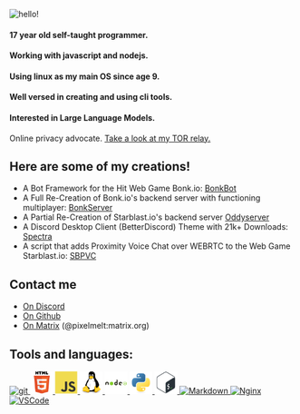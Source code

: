 ![hello!](https://via.placeholder.com/1000x250/181825/a6e3a1?text=Hi,%20I%27m%20PixelMelt%0AI%27m%20a%20Creator&font=roboto)

#### 17 year old self-taught programmer.
#### Working with javascript and nodejs.
#### Using linux as my main OS since age 9.
#### Well versed in creating and using cli tools.
#### Interested in Large Language Models.
Online privacy advocate. [Take a look at my TOR relay.](https://metrics.torproject.org/rs.html#details/7FB70F5D870CF5F19E12F33F7CFF6735354F6B4E)
## Here are some of my creations!

- A Bot Framework for the Hit Web Game Bonk.io: [BonkBot](https://github.com/PixelMelt/BonkBot)
- A Full Re-Creation of Bonk.io's backend server with functioning multiplayer: [BonkServer](https://github.com/PixelMelt/bonk-server)
- A Partial Re-Creation of Starblast.io's backend server [Oddyserver](https://github.com/PixelMelt/Oddyserver)
- A Discord Desktop Client (BetterDiscord) Theme with 21k+ Downloads: [Spectra](https://github.com/PixelMelt/Spectra)
- A script that adds Proximity Voice Chat over WEBRTC to the Web Game Starblast.io: [SBPVC](https://github.com/PixelMelt/starblast-proximity-voice-chat)

## Contact me
- [On Discord](https://discords.com/bio/p/pix)
- [On Github](https://github.com/PixelMelt)
- [On Matrix](https://matrix.org) (@pixelmelt:matrix.org)

## Tools and languages:
<a href="https://git-scm.com/" target="_blank" rel="noreferrer">
  <img src="https://www.vectorlogo.zone/logos/git-scm/git-scm-icon.svg" alt="git" width="40" height="40" />
</a>
<a href="https://www.w3.org/html/" target="_blank" rel="noreferrer">
  <img src="https://raw.githubusercontent.com/devicons/devicon/master/icons/html5/html5-original-wordmark.svg" alt="html5" width="40" height="40" />
</a>
<a href="https://developer.mozilla.org/en-US/docs/Web/JavaScript" target="_blank" rel="noreferrer">
  <img src="https://raw.githubusercontent.com/devicons/devicon/master/icons/javascript/javascript-original.svg" alt="javascript" width="40" height="40" />
</a>
<a href="https://www.linux.org/" target="_blank" rel="noreferrer">
  <img src="https://raw.githubusercontent.com/devicons/devicon/master/icons/linux/linux-original.svg" alt="linux" width="40" height="40" />
</a>
<a href="https://nodejs.org" target="_blank" rel="noreferrer">
  <img src="https://raw.githubusercontent.com/devicons/devicon/master/icons/nodejs/nodejs-original-wordmark.svg" alt="nodejs" width="40" height="40" />
</a>
<a href="https://www.python.org" target="_blank" rel="noreferrer">
  <img src="https://raw.githubusercontent.com/devicons/devicon/master/icons/python/python-original.svg" alt="python" width="40" height="40" />
</a>
<a href="https://www.python.org" target="_blank" rel="noreferrer">
  <img src="https://raw.githubusercontent.com/devicons/devicon/master/icons/bash/bash-original.svg" alt="Bash" width="40" height="40" />
</a>
<a href="https://www.markdownguide.org/" target="_blank" rel="noreferrer">
  <img src="https://cdn.jsdelivr.net/gh/devicons/devicon/icons/markdown/markdown-original.svg" alt="Markdown" width="40" height="40"  />
</a>
<a href="https://www.nginx.com/" target="_blank" rel="noreferrer">
  <img src="https://cdn.jsdelivr.net/gh/devicons/devicon/icons/nginx/nginx-original.svg" alt="Nginx" width="40" height="40"  />
</a>
<a href="https://code.visualstudio.com/" target="_blank" rel="noreferrer">
  <img src="https://cdn.jsdelivr.net/gh/devicons/devicon/icons/vscode/vscode-original.svg" alt="VSCode" width="40" height="40"  />
</a>
